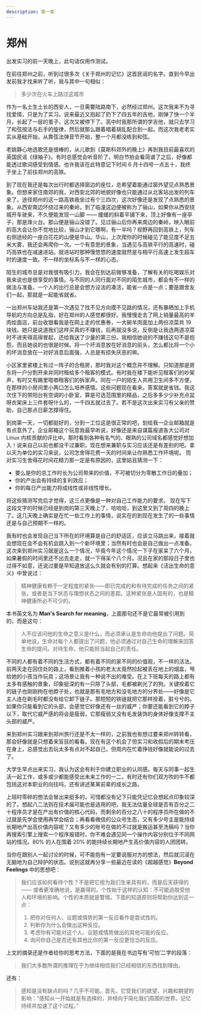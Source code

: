 ```yaml
---
description: 第一章
---
```


# 郑州

出发实习的前一天晚上，此句话仅用作测试。

在前往郑州之前，听到过很多次《关于郑州的记忆》这首民谣的名字。直到今早出发前我才找来听了听，我与其中一句相似：

> 多少次在火车上路过这城市

作为一名土生土长的西安人，一旦需要陆路南下，必然经过郑州。这次我来不为寻找爱情，只是为了实习。说来最近又抱起了扔下了四五年的吉他，刚弹了快一个半月，长起了一层的茧子，这次又被停下了。高中时我那所谓的学吉他，就只去学习了和弦按法与右手的旋律，然后就那么跟着唱着胡乱配合到一起。而这次我老老实实从基础开始，从靠弦法弹音节开始，整一个月都没练到和弦。

老姚静心地选歌还是很棒的，从儿歌到《莫斯科郊外的晚上》再到我目前最喜欢的英国民谣《绿袖子》。有时总感觉会听音阶了，明白节拍会看简谱了之后，好像都能透过歌词感受到情感。也许我该在此特意记下时间 6 月十四号一点五十，我终于坐上了前往郑州的高铁。

到了现在我还是每次出行时都选择窗边的座位，总希望着能通过窗外望见点熟悉景象。但想来家住南郊的我，对西安北郊的地貌好像也只能通过从北客站出发的列车来了。途径郑州的这一路高铁我坐过有个三四次，这次好像还是发现了点熟悉的景象。从西安南边环绕过来的秦岭，到了临潼这边便被称为了骊山，如果你从西安绕城开车驶来，不久便能发现一山脚 —— 缓缓的斜着平铺下来，顶上好像有一座亭子，那是烽火台。那山便是骊山没错了。见过骊山后你再来南边的秦岭，映入眼前的高大会让你不觉地比较，骊山才到它哪啊，有一半吗？视野再回到高铁上，列车右侧途经的一座白花花的山便是华山。华山，上次爬你的时候碰见了能见度不足五米大雾，我还会再爬你一次。一个有意思的景象，当遇见与高铁平行的高速时，碰巧高铁也在减速进站。就进站时那种慢悠悠的速度就然是与相平行高速上发生超车时的速度一致。不一样的坐标系与不一样的心态。

陌生的城市总是对我很有吸引力，我会在到达前做够准备，了解有关的吃喝娱乐对我来说也是很享受的事情。与不同的人同行面对不同的陌生城市，都会有不一样的做法与准备。一个人的出行总是会想方设法的凑活，能省一点是一点；要是跟舍友们一起，那就是一起能省就省。

一出郑州车站我还是第一次遇见了找不见方向摸不见路的情况，还有暴晒加上手机导航的方向总是乱指，好在郑州的人感觉都很好。我慢慢走去了网上销量最高的羊肉烩面店，前台收银看我是在网上走的优惠券，一大碗羊肉面加上两份凉菜共 19 块钱。她只是说道我们这样买真的不赚钱，后再就没多说，反倒是让我选两道凉菜时不进夹得高得冒起，还给我送了少量的第三份。我相信她说的不赚钱这句不是抱怨，而且她说的也很是时候。将一个坏消息放在好消息的前头，怎么都比将一个小的坏消息放在一对好消息后面强，人总是有损失厌恶的嘛。

小区家里紧楼上有过一阵子的合租房，那时我对这个概念并不理解。只知道那是房东将一户分割开来并同时租给多个租客的模式。有时我在楼下能听见租客们的吵架声，有时又有踢里哐啷租客们的拆家声。同在一户的陌生人共用卫生间多不方便，在那样的小房间里小两口怎么培养感情。这些问题现在看来，答案就是省钱。我这次住下的带阳台有空调的小卧室，算是可选范围里的精品，之后多多少少补充点盆呀衣架床上三件套呀什么的，一千四五就过去了。若不是这次出来实习有父亲的赞助，自己那点日薪怎撑得住。

到岗第一天，一切都挺好的，分到一工位这是很正常的吧，划给我一企业邮箱就是有点意外了。企业邮箱这个玩意我最早听说，好像还是来自谋篇报道各大公司对 Linux 内核贡献的评比中。那时看到各种有名气的、眼熟的公司域名都感觉好想加入！说来自己以前也都没干过兼职，现在想来兼职与实习应该还是有差别的吧。拿以天为单位的实习来说，公司怎舍得花费一天的时间来让你熟悉工作环境呢。 而对实习生舍得花时间花精力那一定是有原因的，这里姑且猜测一下：

* 要么是你的总工作时长为公司带来的价值，不可被切分为零散工作日的叠加；
* 你的产出会有持续的复利效应；
* 你的每日产出能力将成线性或非线性增长。

将这些猜测写完后才觉得，这三点更像是一种对自己工作能力的要求。 现在写下这段文字的时候已经是到岗的第三天晚上了，哈哈哈，到这里又到了周四的晚上了。这几天晚上确实是在忙一些工作上的事情，说实在的到现在发生了的一些事情还是与自己预期不一样的。

我有时也会发现自己当下所在的环境算是自己的舒适区，应该立马跳出来，接着就会想现在会不会有机会跳入到一个新环境里；当然有时也会是自己做出一点准备。这次来到郑州实习就是这么一个情况，毕竟今年这个情况一下子在家呆了六个月，如果暑假的时间里还不出去走走，就一下得呆个八个月。况且在家的那段日子里也过得不如意，还说过要是早知道放这么久就会有别的打算。想起来《活出生命的意义》中曾说过：

> 精神健康有赖于一定程度的紧张——即已完成的和有待完成的任务之间的紧张，或者是当下状态与理想状态之间的差距。这种紧张是人固有的，也是精神健康所必不可少的。

本书英文名为 **Man's Search for meaning**，上面那句还不是它最常被引用到的，而是这句：

> 人不应该问他的生命之意义是什么，而必须承认是生命向他提出了问题。简单地说，生命对每个人都提出了问题，他必须通过对自己生命的理解来回答生命的提问。对待生命，他只能担当起自己的责任。

不同的人都有着不同的生活方式，都有着不同的家不同的价值观，不一样的活法。前两天走在回住处的路上，看到推着小孩的老太太竟然捡起被丢在地上的烟盒，甩给她的小孩当作玩具；这场景让我有一种说不出的难受。在上下班每天的路上都有太多有感触的景象，印象挺深的有一只除了头部，毛都被剃光了的狗。关键拴着它的链子也刚刚拘在他脖子处，也就是那有毛地方和没毛地方的分界处——好像是它主人连在剃毛时都没有给它卸下链子。那短短的铁链就把它那样拴着，脏兮兮的。如果你只能看到它的头部，会感觉它好像还有一丝的威严；你要还能看到它的脖子以下，取代它威严感的将会是瘦弱，它那瘦弱又没有毛发装饰的身体好像支撑不主头部的威严。

来到郑州实习跟来到郑州旅行还是不太一样的，之前我也有想过要来郑州转转看，那会好像就是只想着来盲目的看看。现在有这个机会了但实习和收假后的期末考压在身上，总感觉出去玩太多有点对不起自己，但周内在忙着挣钱好像就能说的过去了。

大学生早点出来实习，我认为这会有利于你建立职业的认同感。每天与同事一起生活一起工作，或多或少都能感受出未来工作的一二，有时还有你们双方吹的牛不都包括这对本职业的向往吗，还有讲述某某前辈的成长之路。

上班时零碎的想法会冒出来挺多的，可惜都没有记下只能凭记忆会想起点印象较深的了。想起八二法则在技术届可能也是适用的吧，我无法估量全球是否有百分之二十程序员才是在产出有价值的核心代码，而剩余的百分之八十的程序员所在做的不过就是先学会使用再学会结合；再看看微信的公众号生态，又有多少号主是能持续长期地产出高价值内容呢？又有多少的账号在做的不过就是搬运甚至洗稿吗？当你再搜索引擎上搜索一个程序报错时，你不难会遇见同一个操作内容分别位于不同网站的情况。80% 的人在围着 20% 的能持续长期地产生高价值内容的人团团转。

当你在跟别人一起讨论的时候，可不能抱有一定要说服对方的想法，然后就沉浸在无脑地为自己辩护的状态。说到这就再分享一些最近在读的《超越感觉》**Beyond Feelings** 中的思想吧：

> 我们应该如何看待个性？不是把它视为我们生来具有的，而是后天获得的 —— 或者更准确地说，是赢得的。个性始于这样的认知：不可能逃脱受他人和环境的影响。个性的本质就是警惕。下面的知道原则将帮助你达到这一点：
>
> 1. 把你对任何人、议题或情势的第一反应看作是尝试性的。
> 2. 判断你为什么会做出这种反应。
> 3. 考虑你有可能对这个人、议题或情势做出的其他可能的反应。
> 4. 询问你自己是否还有其他比你的第一反应更恰当的反应。

上文的摘录还是作者给你的思考方法，下面的是我在书边写有‘可怕’二字的段落：

> 我们大多数所谓的推理在于为继续相信我们已经相信的东西找到理由。

还有：

> 感知是没有缺点的吗？几乎不可能。首先，它受我们的欲望、兴趣和期望的影响：“感知从一开始就是有选择的，并倾向于简化我们周围的世界。记忆持续并加速了这个过程。”

